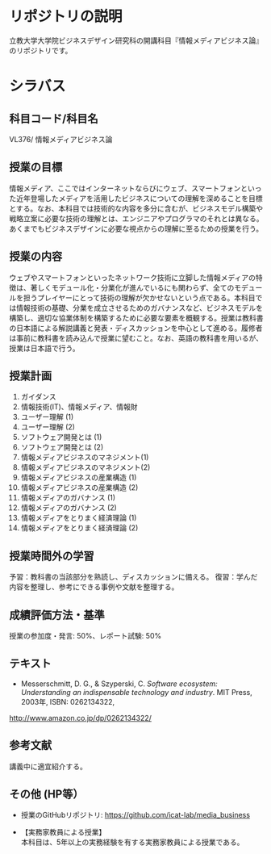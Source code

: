 # リポジトリの説明
立教大学大学院ビジネスデザイン研究科の開講科目『情報メディアビジネス論』のリポジトリです。

# シラバス
## 科目コード/科目名
VL376/ 情報メディアビジネス論

## 授業の目標
情報メディア、ここではインターネットならびにウェブ、スマートフォンといった近年登場したメディアを活用したビジネスについての理解を深めることを目標とする。なお、本科目では技術的な内容を多分に含むが、ビジネスモデル構築や戦略立案に必要な技術の理解とは、エンジニアやプログラマのそれとは異なる。あくまでもビジネスデザインに必要な視点からの理解に至るための授業を行う。

## 授業の内容
ウェブやスマートフォンといったネットワーク技術に立脚した情報メディアの特徴は、著しくモデュール化・分業化が進んでいるにも関わらず、全てのモデュールを担うプレイヤーにとって技術の理解が欠かせないという点である。本科目では情報技術の基礎、分業を成立させるためのガバナンスなど、ビジネスモデルを構築し、適切な協業体制を構築するために必要な要素を概観する。授業は教科書の日本語による解説講義と発表・ディスカッションを中心として進める。履修者は事前に教科書を読み込んで授業に望むこと。なお、英語の教科書を用いるが、授業は日本語で行う。

## 授業計画
1. ガイダンス
2. 情報技術(IT)、情報メディア、情報財
3. ユーザー理解 (1)
4. ユーザー理解 (2)
5. ソフトウェア開発とは (1)
6. ソフトウェア開発とは (2)
7. 情報メディアビジネスのマネジメント(1)
8. 情報メディアビジネスのマネジメント(2)
9. 情報メディアビジネスの産業構造 (1)
10.  情報メディアビジネスの産業構造 (2)
11.  情報メディアのガバナンス (1)
12.  情報メディアのガバナンス (2)
13.  情報メディアをとりまく経済理論 (1)
14.  情報メディアをとりまく経済理論 (2)

<!--
What makes software interesting? ここは1時間で
Information technology ここも1時間
Users
Creating software
Management
Software supply industry　ここは1時間
Software creation industory ここは1時間
Government
Economics
The future 取り上げない
-->

## 授業時間外の学習
予習：教科書の当該部分を熟読し、ディスカッションに備える。
復習：学んだ内容を整理し、参考にできる事例や文献を整理する。

## 成績評価方法・基準
授業の参加度・発言: 50%、レポート試験: 50%

## テキスト
- Messerschmitt, D. G., & Szyperski, C. _Software ecosystem: Understanding an indispensable technology and industry_. MIT Press, 2003年, ISBN: 0262134322, 
<!-- 発注 -->
http://www.amazon.co.jp/dp/0262134322/

## 参考文献
講義中に適宜紹介する。

## その他 (HP等）
- 授業のGitHubリポジトリ: https://github.com/icat-lab/media_business

- 【実務家教員による授業】   
本科目は、5年以上の実務経験を有する実務家教員による授業である。
